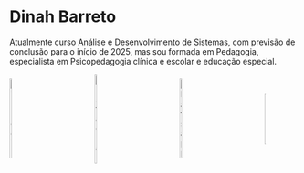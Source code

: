 # Dinah Barreto

Atualmente curso Análise e Desenvolvimento de Sistemas, com previsão de conclusão para o início de 2025, mas sou formada em Pedagogia, especialista em Psicopedagogia clínica e escolar e educação especial. 



<div style="display: flex; align-items: center;">
    <a href="https://www.linkedin.com/in/dinah-barreto-5b410524/" style="flex: 1;">
        <img src="https://cdn-icons-png.flaticon.com/512/174/174857.png" alt="Linkedin" width="5%">
    </a>
    <a href="https://www.instagram.com/dinahgbarreto/" style="flex: 1;">
        <img src="https://cdn-icons-png.flaticon.com/512/2111/2111463.png" alt="Instagram" width="5%">
    </a>
      <a href="https://wa.me/+5581999477226" style="flex: 1;">
        <img src="https://cdn-icons-png.flaticon.com/512/2673/2673860.png" alt="Whatsapp" width="5%">
    </a>
    <a href="dinahbarreto@gmail.com">
      <img src="https://cdn-icons-png.flaticon.com/512/5968/5968534.png" alt="Gmail" style="width: 5%;">
    </a>
</div>

